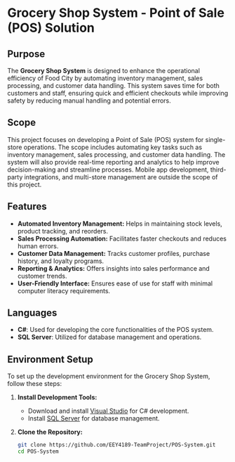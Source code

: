 # Grocery Shop System - Point of Sale (POS) Solution

## Purpose
The **Grocery Shop System** is designed to enhance the operational efficiency of Food City by automating inventory management, sales processing, and customer data handling. This system saves time for both customers and staff, ensuring quick and efficient checkouts while improving safety by reducing manual handling and potential errors.

## Scope
This project focuses on developing a Point of Sale (POS) system for single-store operations. The scope includes automating key tasks such as inventory management, sales processing, and customer data handling. The system will also provide real-time reporting and analytics to help improve decision-making and streamline processes. Mobile app development, third-party integrations, and multi-store management are outside the scope of this project.

## Features
- **Automated Inventory Management:** Helps in maintaining stock levels, product tracking, and reorders.
- **Sales Processing Automation:** Facilitates faster checkouts and reduces human errors.
- **Customer Data Management:** Tracks customer profiles, purchase history, and loyalty programs.
- **Reporting & Analytics:** Offers insights into sales performance and customer trends.
- **User-Friendly Interface:** Ensures ease of use for staff with minimal computer literacy requirements.

## Languages
- **C#**: Used for developing the core functionalities of the POS system.
- **SQL Server**: Utilized for database management and operations.

## Environment Setup
To set up the development environment for the Grocery Shop System, follow these steps:

1. **Install Development Tools:**
   - Download and install [Visual Studio](https://visualstudio.microsoft.com/) for C# development.
   - Install [SQL Server](https://www.microsoft.com/en-us/sql-server/sql-server-downloads) for database management.

2. **Clone the Repository:**
   ```bash
   git clone https://github.com/EEY4189-TeamProject/POS-System.git
   cd POS-System
